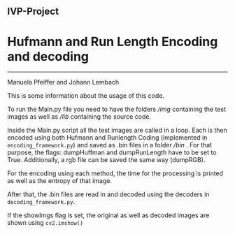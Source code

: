 ## IVP-Project

# Hufmann and Run Length Encoding and decoding

***

Manuela Pfeiffer and Johann Lembach

This is some information about the usage of this code.

To run the Main.py file you need to have the folders */img* containing the test
images as well as */lib* containing the source code.

Inside the Main.py script all the test images are called in a loop.
Each is then encoded using both Hufmann and Runlength Coding (implemented in
`encoding_framework.py`) and saved as .bin files
in a folder */bin* . For that purpose, the flags: dumpHuffman and dumpRunLength
have to be set to True.
Additionally, a rgb file can be saved the same way (dumpRGB).

For the encoding using each method, the time for the processing is printed as well as the
entropy of that image.

After that, the .bin files are read in and decoded using the decoders in `decoding_framework.py`.

If the showImgs flag is set, the original as well as decoded images are shown using `cv2.imshow()`
